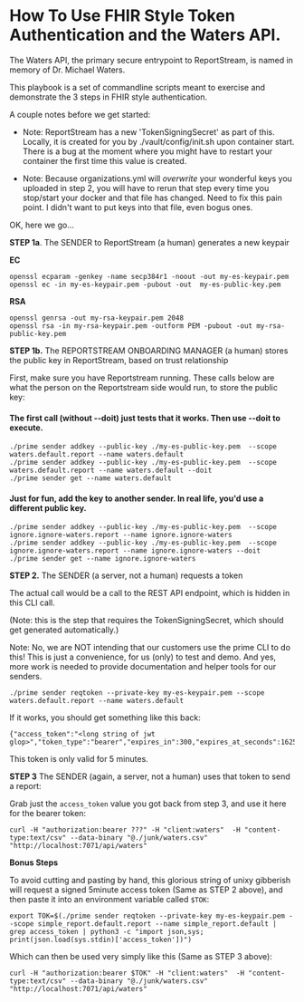 # How To Use FHIR Style Token Authentication and the Waters API.

The Waters API, the primary secure entrypoint to ReportStream, is named in memory of Dr. Michael Waters.

This playbook is a set of commandline scripts meant to exercise and demonstrate the 3 steps in FHIR style authentication.

A couple notes before we get started:

- Note: ReportStream has a new 'TokenSigningSecret' as part of this.   Locally, it is created for you by ./vault/config/init.sh upon container start.  There is a bug at the moment where you might have to restart your container the first time this value is created.

- Note:  Because organizations.yml will _overwrite_ your wonderful keys you uploaded in step 2, you will have to rerun that step every time you stop/start your docker and that file has changed.  Need to fix this pain point.  I didn't want to put keys into that file, even bogus ones.

OK, here we go...

**STEP 1a**. The SENDER to ReportStream (a human) generates a new keypair

**EC**
```
openssl ecparam -genkey -name secp384r1 -noout -out my-es-keypair.pem
openssl ec -in my-es-keypair.pem -pubout -out  my-es-public-key.pem
```
**RSA**
```
openssl genrsa -out my-rsa-keypair.pem 2048
openssl rsa -in my-rsa-keypair.pem -outform PEM -pubout -out my-rsa-public-key.pem
```

**STEP 1b.**  The REPORTSTREAM ONBOARDING MANAGER (a human) stores the public key in ReportStream, based on trust relationship

First, make sure you have Reportstream running.   These calls below are what the person on the Reportstream side would run, to store the public key:

#### The first call (without --doit) just tests that it works.  Then use --doit to execute.
```
./prime sender addkey --public-key ./my-es-public-key.pem  --scope waters.default.report --name waters.default 
./prime sender addkey --public-key ./my-es-public-key.pem  --scope waters.default.report --name waters.default --doit
./prime sender get --name waters.default
```

#### Just for fun, add the key to another sender.  In real life, you'd use a different public key.
```
./prime sender addkey --public-key ./my-es-public-key.pem  --scope ignore.ignore-waters.report --name ignore.ignore-waters
./prime sender addkey --public-key ./my-es-public-key.pem  --scope ignore.ignore-waters.report --name ignore.ignore-waters --doit
./prime sender get --name ignore.ignore-waters
```
**STEP 2.** The SENDER (a server, not a human) requests a token

The actual call would be a call to the REST API endpoint, which is hidden in this CLI call.

(Note: this is the step that requires the TokenSigningSecret, which should get generated automatically.)

Note:  No, we are NOT intending that our customers use the prime CLI to do this!   This is just a convenience, for us (only) to test and demo.  And yes, more work is needed to provide documentation and helper tools for our senders.

```
./prime sender reqtoken --private-key my-es-keypair.pem --scope waters.default.report --name waters.default
```

If it works, you should get something like this back:

```
{"access_token":"<long string of jwt glop>","token_type":"bearer","expires_in":300,"expires_at_seconds":1625260982,"scope":"waters.default.report"}
```

This token is only valid for 5 minutes.

**STEP 3**  The SENDER (again, a server, not a human) uses that token to send a report:

Grab just the `access_token` value you got back from step 3, and use it here for the bearer token:

```
curl -H "authorization:bearer ???" -H "client:waters"  -H "content-type:text/csv" --data-binary "@./junk/waters.csv" "http://localhost:7071/api/waters"
```

**Bonus Steps**

To avoid cutting and pasting by hand, this glorious string of unixy gibberish will request a signed 5minute access token (Same as STEP 2 above), and then paste it into an environment variable called `$TOK`:

```
export TOK=$(./prime sender reqtoken --private-key my-es-keypair.pem --scope simple_report.default.report --name simple_report.default |  grep access_token | python3 -c "import json,sys; print(json.load(sys.stdin)['access_token'])")
```

Which can then be used very simply like this (Same as STEP 3 above):

```
curl -H "authorization:bearer $TOK" -H "client:waters"  -H "content-type:text/csv" --data-binary "@./junk/waters.csv" "http://localhost:7071/api/waters"
```
